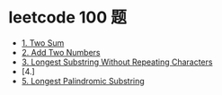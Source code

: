 # leetcode 100 题

- [1. Two Sum](src/leetcode/top100/_1_week/TwoSumDemo.java)
- [2. Add Two Numbers](src/leetcode/top100/_1_week/AddTwoNumbersDemo.java)
- [3. Longest Substring Without Repeating Characters](src/leetcode/top100/_1_week/LongestSubstrDemo.java)
- [4.]
- [5. Longest Palindromic Substring](src/leetcode/top100/_1_week/LongestPalindromicDemo.java)
